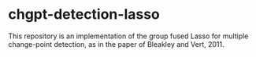 # chgpt-detection-lasso
This repository is an implementation of the group fused Lasso for multiple change-point detection, as in the paper of Bleakley and Vert, 2011.
